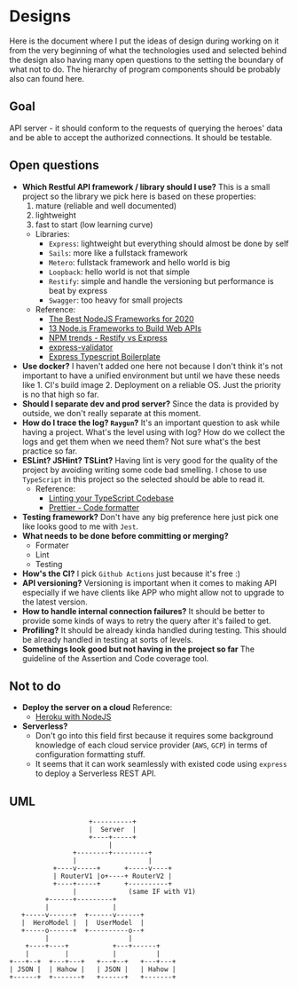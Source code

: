 # Designs

Here is the document where I put the ideas of design during working on it from the very beginning of what the technologies used and selected behind the design also having many open questions to the setting the boundary of what not to do. The hierarchy of program components should be probably also can found here.

## Goal

API server - it should conform to the requests of querying the heroes' data and be able to accept the authorized connections. It should be testable.

## Open questions

-   **Which Restful API framework / library should I use?**
    This is a small project so the library we pick here is based on these properties:
    1. mature (reliable and well documented)
    2. lightweight
    3. fast to start (low learning curve)
    -   Libraries:
        -   `Express`: lightweight but everything should almost be done by self
        -   `Sails`: more like a fullstack framework
        -   `Metero`: fullstack framework and hello world is big
        -   `Loopback`: hello world is not that simple
        -   `Restify`: simple and handle the versioning but performance is beat by express
        -   `Swagger`: too heavy for small projects
    -   Reference:
        -   [The Best NodeJS Frameworks for 2020](https://rapidapi.com/blog/best-nodejs-frameworks/)
        -   [13 Node.js Frameworks to Build Web APIs](https://nordicapis.com/13-node-js-frameworks-to-build-web-apis/)
        -   [NPM trends - Restify vs Express](https://www.npmtrends.com/restify-vs-express)
        -   [express-validator](https://express-validator.github.io/docs/)
        -   [Express Typescript Boilerplate](https://github.com/w3tecch/express-typescript-boilerplate)
-   **Use docker?**
    I haven't added one here not because I don't think it's not important to have a unified environment but until we have these needs like 1. CI's build image 2. Deployment on a reliable OS. Just the priority is no that high so far.
-   **Should I separate dev and prod server?**
    Since the data is provided by outside, we don't really separate at this moment.
-   **How do I trace the log? `Raygun`?**
    It's an important question to ask while having a project. What's the level using with log? How do we collect the logs and get them when we need them? Not sure what's the best practice so far.
-   **ESLint? JSHint? TSLint?**
    Having lint is very good for the quality of the project by avoiding writing some code bad smelling.
    I chose to use `TypeScript` in this project so the selected should be able to read it.
    -   Reference:
        -   [Linting your TypeScript Codebase](https://github.com/typescript-eslint/typescript-eslint/blob/master/docs/getting-started/linting/README.md)
        -   [Prettier - Code formatter](https://www.npmjs.com/package/prettier)
-   **Testing framework?**
    Don't have any big preference here just pick one like looks good to me with `Jest`.
-   **What needs to be done before committing or merging?**
    -   Formater
    -   Lint
    -   Testing
-   **How's the CI?**
    I pick `Github Actions` just because it's free :)
-   **API versioning?**
    Versioning is important when it comes to making API especially if we have clients like APP who might allow not to upgrade to the latest version.
-   **How to handle internal connection failures?**
    It should be better to provide some kinds of ways to retry the query after it's failed to get.
-   **Profiling?**
    It should be already kinda handled during testing.
    This should be already handled in testing at sorts of levels.
-   **Somethings look good but not having in the project so far**
    The guideline of the Assertion and Code coverage tool.

## Not to do

-   **Deploy the server on a cloud**
    Reference:
    -   [Heroku with NodeJS](https://dwatow.github.io/2018/01-13-heroku-node-mvp/)
-   **Serverless?**
    -   Don't go into this field first because it requires some background knowledge of each cloud service provider (`AWS`, `GCP`) in terms of configuration formatting stuff.
    -   It seems that it can work seamlessly with existed code using `express` to deploy a Serverless REST API.

## UML

```
                    +----------+
                    |  Server  |
                    +----+-----+
                         |
                +--------+---------+
                |                  |
           +----v-----+      +-----v----+
           | RouterV1 |o+----+ RouterV2 |
           +----+-----+      +----------+
                |             (same IF with V1)
         +------+---------+
         |                |
   +-----v------+  +------v------+
   |  HeroModel |  |  UserModel  |
   +-----o------+  +----------o--+
         |                    |
    +----+----+           +---+------+
    |         |           |          |
+---+--+  +---+---+   +---+--+   +---+---+
| JSON |  | Hahow |   | JSON |   | Hahow |
+------+  +-------+   +------+   +-------+

```
